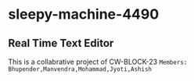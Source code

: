 # sleepy-machine-4490
## Real Time Text Editor
This is a collabrative project of CW-BLOCK-23
```Members: Bhupender,Manvendra,Mohammad,Jyoti,Ashish```
